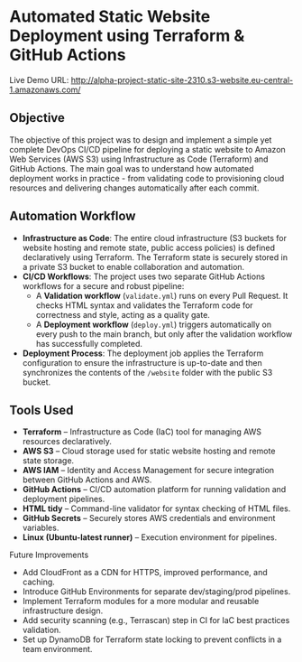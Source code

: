 # Automated Static Website Deployment using Terraform & GitHub Actions
Live Demo URL: http://alpha-project-static-site-2310.s3-website.eu-central-1.amazonaws.com/

## Objective
The objective of this project was to design and implement a simple yet complete DevOps CI/CD pipeline for deploying a static website to Amazon Web Services (AWS S3) using Infrastructure as Code (Terraform) and GitHub Actions.
The main goal was to understand how automated deployment works in practice - from validating code to provisioning cloud resources and delivering changes automatically after each commit.

## Automation Workflow
- **Infrastructure as Code**: The entire cloud infrastructure (S3 buckets for website hosting and remote state, public access policies) is defined declaratively using Terraform. The Terraform state is securely stored in a private S3 bucket to enable collaboration and automation.
- **CI/CD Workflows**: The project uses two separate GitHub Actions workflows for a secure and robust pipeline:
  - A **Validation workflow** (`validate.yml`) runs on every Pull Request. It checks HTML syntax and validates the Terraform code for correctness and style, acting as a quality gate.
  - A **Deployment workflow** (`deploy.yml`) triggers automatically on every push to the main branch, but only after the validation workflow has successfully completed.
- **Deployment Process**: The deployment job applies the Terraform configuration to ensure the infrastructure is up-to-date and then synchronizes the contents of the `/website` folder with the public S3 bucket.

## Tools Used
- **Terraform** – Infrastructure as Code (IaC) tool for managing AWS resources declaratively.
- **AWS S3** – Cloud storage used for static website hosting and remote state storage.
- **AWS IAM** – Identity and Access Management for secure integration between GitHub Actions and AWS.
- **GitHub Actions** – CI/CD automation platform for running validation and deployment pipelines.
- **HTML tidy** – Command-line validator for syntax checking of HTML files.
- **GitHub Secrets** – Securely stores AWS credentials and environment variables.
- **Linux (Ubuntu-latest runner)** – Execution environment for pipelines.  

Future Improvements
- Add CloudFront as a CDN for HTTPS, improved performance, and caching.
- Introduce GitHub Environments for separate dev/staging/prod pipelines.
- Implement Terraform modules for a more modular and reusable infrastructure design.
- Add security scanning (e.g., Terrascan) step in CI for IaC best practices validation.
- Set up DynamoDB for Terraform state locking to prevent conflicts in a team environment.

